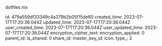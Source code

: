 dotfiles.nix

id: 479a559df33349c4a379b2b05f15de60
created_time: 2023-07-17T17:20:36.044Z
updated_time: 2023-07-17T17:20:36.044Z
user_created_time: 2023-07-17T17:20:36.044Z
user_updated_time: 2023-07-17T17:20:36.044Z
encryption_cipher_text: 
encryption_applied: 0
parent_id: 
is_shared: 0
share_id: 
master_key_id: 
icon: 
type_: 2
